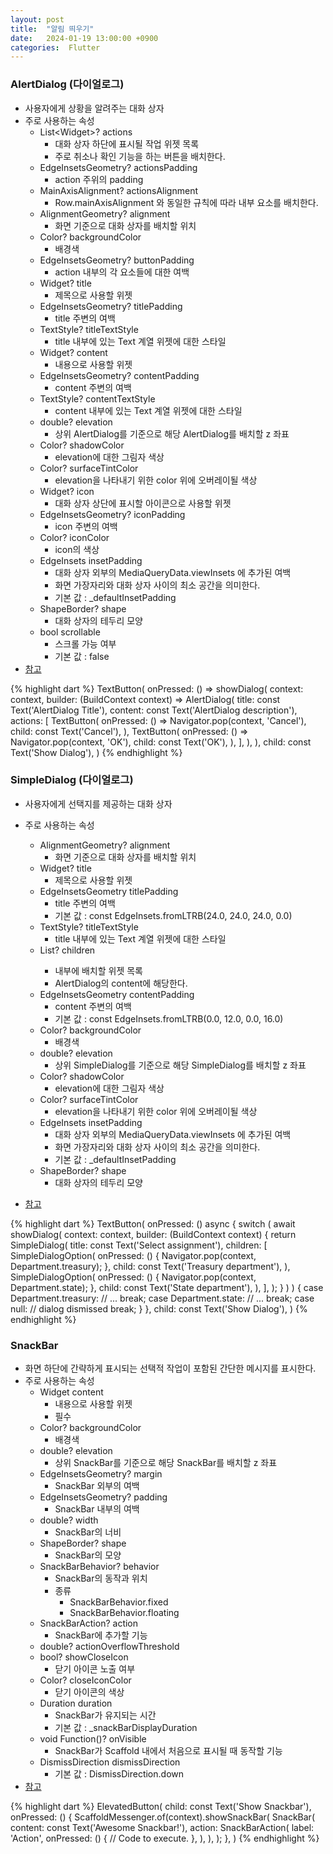 ```yaml
---
layout: post
title:  "알림 띄우기"
date:   2024-01-19 13:00:00 +0900
categories:  Flutter
---
```


### AlertDialog (다이얼로그)

- 사용자에게 상황을 알려주는 대화 상자
- 주로 사용하는 속성
    - List&lt;Widget>? actions
        - 대화 상자 하단에 표시될 작업 위젯 목록
        - 주로 취소나 확인 기능을 하는 버튼을 배치한다.
    - EdgeInsetsGeometry? actionsPadding
        - action 주위의 padding
    - MainAxisAlignment? actionsAlignment
        - Row.mainAxisAlignment 와 동일한 규칙에 따라 내부 요소를 배치한다.
    - AlignmentGeometry? alignment
        - 화면 기준으로 대화 상자를 배치할 위치
    - Color? backgroundColor
        - 배경색
    - EdgeInsetsGeometry? buttonPadding
        - action 내부의 각 요소들에 대한 여백
    - Widget? title
        - 제목으로 사용할 위젯
    - EdgeInsetsGeometry? titlePadding
        - title 주변의 여백
    - TextStyle? titleTextStyle
        - title 내부에 있는 Text 계열 위젯에 대한 스타일
    - Widget? content
        - 내용으로 사용할 위젯
    - EdgeInsetsGeometry? contentPadding
        - content 주변의 여백
    - TextStyle? contentTextStyle
        - content 내부에 있는 Text 계열 위젯에 대한 스타일
    - double? elevation
        - 상위 AlertDialog를 기준으로 해당 AlertDialog를 배치할 z 좌표
    - Color? shadowColor
        - elevation에 대한 그림자 색상
    - Color? surfaceTintColor
        - elevation을 나타내기 위한 color 위에 오버레이될 색상
    - Widget? icon
        - 대화 상자 상단에 표시할 아이콘으로 사용할 위젯
    - EdgeInsetsGeometry? iconPadding
        - icon 주변의 여백
    - Color? iconColor
        - icon의 색상
    - EdgeInsets insetPadding
        - 대화 상자 외부의 MediaQueryData.viewInsets 에 추가된 여백
        - 화면 가장자리와 대화 상자 사이의 최소 공간을 의미한다.
        - 기본 값 : _defaultInsetPadding
    - ShapeBorder? shape
        - 대화 상자의 테두리 모양
    - bool scrollable
        - 스크롤 가능 여부
        - 기본 값 : false
- [참고](https://api.flutter.dev/flutter/material/AlertDialog-class.html)

{% highlight dart %}
TextButton(
    onPressed: () => showDialog<String>(
    context: context,
    builder: (BuildContext context) => AlertDialog(
        title: const Text('AlertDialog Title'),
        content: const Text('AlertDialog description'),
        actions: <Widget>[
        TextButton(
            onPressed: () => Navigator.pop(context, 'Cancel'),
            child: const Text('Cancel'),
        ),
        TextButton(
            onPressed: () => Navigator.pop(context, 'OK'),
            child: const Text('OK'),
        ),
        ],
    ),
    ),
    child: const Text('Show Dialog'),
)
{% endhighlight %}

### SimpleDialog (다이얼로그)

- 사용자에게 선택지를 제공하는 대화 상자
- 주로 사용하는 속성
    - AlignmentGeometry? alignment
        - 화면 기준으로 대화 상자를 배치할 위치
    - Widget? title
        - 제목으로 사용할 위젯
    - EdgeInsetsGeometry titlePadding
        - title 주변의 여백
        - 기본 값 : const EdgeInsets.fromLTRB(24.0, 24.0, 24.0, 0.0)
    - TextStyle? titleTextStyle
        - title 내부에 있는 Text 계열 위젯에 대한 스타일
    - List<Widget>? children
        - 내부에 배치할 위젯 목록
        - AlertDialog의 content에 해당한다.
    - EdgeInsetsGeometry contentPadding
        - content 주변의 여백
        - 기본 값 : const EdgeInsets.fromLTRB(0.0, 12.0, 0.0, 16.0)
    - Color? backgroundColor
        - 배경색
    - double? elevation
        - 상위 SimpleDialog를 기준으로 해당 SimpleDialog를 배치할 z 좌표
    - Color? shadowColor
        - elevation에 대한 그림자 색상
    - Color? surfaceTintColor
        - elevation을 나타내기 위한 color 위에 오버레이될 색상
    - EdgeInsets insetPadding
        - 대화 상자 외부의 MediaQueryData.viewInsets 에 추가된 여백
        - 화면 가장자리와 대화 상자 사이의 최소 공간을 의미한다.
        - 기본 값 : _defaultInsetPadding
    - ShapeBorder? shape
        - 대화 상자의 테두리 모양

- [참고](https://api.flutter.dev/flutter/material/SimpleDialog-class.html)

{% highlight dart %}
TextButton(
    onPressed: () async {
        switch (
            await showDialog<Department>(
                context: context,
                builder: (BuildContext context) {
                    return SimpleDialog(
                        title: const Text('Select assignment'),
                        children: <Widget>[
                            SimpleDialogOption(
                                onPressed: () { Navigator.pop(context, Department.treasury); },
                                child: const Text('Treasury department'),
                            ),
                            SimpleDialogOption(
                                onPressed: () { Navigator.pop(context, Department.state); },
                                child: const Text('State department'),
                            ),
                        ],
                    );
                }
            )
        ) {
        case Department.treasury:
            // ...
        break;
        case Department.state:
            // ...
        break;
        case null:
            // dialog dismissed
        break;
        }
    },
    child: const Text('Show Dialog'),
)
{% endhighlight %}

### SnackBar

- 화면 하단에 간략하게 표시되는 선택적 작업이 포함된 간단한 메시지를 표시한다.
- 주로 사용하는 속성
    - Widget content
        - 내용으로 사용할 위젯
        - 필수
    - Color? backgroundColor
        - 배경색
    - double? elevation
        - 상위 SnackBar를 기준으로 해당 SnackBar를 배치할 z 좌표
    - EdgeInsetsGeometry? margin
        - SnackBar 외부의 여백
    - EdgeInsetsGeometry? padding
        - SnackBar 내부의 여백
    - double? width
        - SnackBar의 너비
    - ShapeBorder? shape
        - SnackBar의 모양
    - SnackBarBehavior? behavior
        - SnackBar의 동작과 위치
        - 종류
            - SnackBarBehavior.fixed
            - SnackBarBehavior.floating
    - SnackBarAction? action
        - SnackBar에 추가할 기능
    - double? actionOverflowThreshold
    - bool? showCloseIcon
        - 닫기 아이콘 노출 여부
    - Color? closeIconColor
        - 닫기 아이콘의 색상
    - Duration duration
        - SnackBar가 유지되는 시간
        - 기본 값 : _snackBarDisplayDuration
    - void Function()? onVisible
        - SnackBar가 Scaffold 내에서 처음으로 표시될 때 동작할 기능
    - DismissDirection dismissDirection
        - 기본 값 : DismissDirection.down
- [참고](https://api.flutter.dev/flutter/material/SnackBar-class.html)

{% highlight dart %}
ElevatedButton(
    child: const Text('Show Snackbar'),
    onPressed: () {
        ScaffoldMessenger.of(context).showSnackBar(
            SnackBar(
                content: const Text('Awesome Snackbar!'),
                action: SnackBarAction(
                    label: 'Action',
                    onPressed: () {
                        // Code to execute.
                    },
                ),
            ),
        );
    },
)
{% endhighlight %}